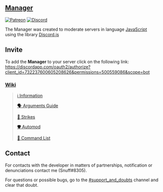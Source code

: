 ## [Manager](https://discordapp.com/oauth2/authorize?client_id=732237600605208626&permissions=500559086&scope=bot)

[![Patreon](https://img.shields.io/badge/donate-Patreon-orange.svg)](https://patreon.com/snuff)
[![Discord](https://discordapp.com/api/guilds/720071009721647135/widget.png)](https://discord.gg/eEQBT4A)

The Manager was created to moderate servers in language [JavaScript](https://pt.wikipedia.org/wiki/JavaScript) using the library [Discord.js](https://discord.js.org/#/)

## Invite
To add the **Manager** to your server click on the following link: 
https://discordapp.com/oauth2/authorize?client_id=732237600605208626&permissions=500559086&scope=bot

### [Wiki](https://github.com/Snuffz/ManagerBot/wiki)

> [ℹ Information](https://github.com/Snuffz/ManagerBot/wiki/Information)
> 
> [🗣 Arguments Guide](https://github.com/Snuffz/ManagerBot/wiki/Arguments-Guide)
> 
> [🚩 Strikes](https://github.com/Snuffz/ManagerBot/wiki/Strikes)
> 
> [🛡 Automod](https://github.com/Snuffz/ManagerBot/wiki/Automod)
> 
> [📃 Command List](https://github.com/Snuffz/ManagerBot/wiki/Commands)

## Contact

For contacts with the developer in matters of partnerships, notification or denunciations contact me (Snuff#8305).

For questions or possible bugs, go to the [#support_and_doubts](https://discord.gg/HTV2Wgh) channel and clear that doubt.
